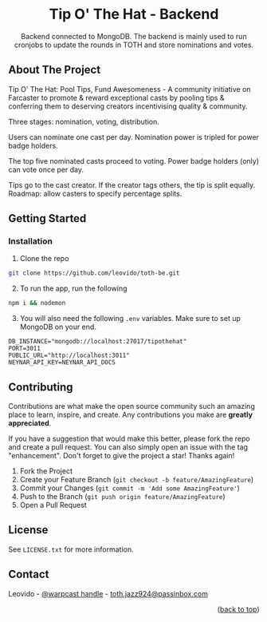 <!-- Improved compatibility of back to top link: See: https://github.com/othneildrew/Best-README-Template/pull/73 -->
<a id="readme-top"></a>
<!--
*** Thanks for checking out the Best-README-Template. If you have a suggestion
*** that would make this better, please fork the repo and create a pull request
*** or simply open an issue with the tag "enhancement".
*** Don't forget to give the project a star!
*** Thanks again! Now go create something AMAZING! :D
-->

<!-- PROJECT LOGO -->
<br />
<div align="center">

<h1 align="center">Tip O' The Hat - Backend</h1>

  <p align="center">
    Backend connected to MongoDB.
    The backend is mainly used to run cronjobs to update the rounds in TOTH and store nominations and votes.
  </p>
</div>


<!-- ABOUT THE PROJECT -->
## About The Project

Tip O' The Hat: Pool Tips, Fund Awesomeness - A community initiative on Farcaster to promote & reward exceptional casts by pooling tips & conferring them to deserving creators incentivising quality & community.

Three stages: nomination, voting, distribution.

Users can nominate one cast per day. Nomination power is tripled for power badge holders.

The top five nominated casts proceed to voting. Power badge holders (only) can vote once per day.

Tips go to the cast creator. If the creator tags others, the tip is split equally. Roadmap: allow casters to specify percentage splits.

<!-- GETTING STARTED -->
## Getting Started

### Installation

1. Clone the repo
```sh
git clone https://github.com/leovido/toth-be.git
```
2. To run the app, run the following
  ```sh
  npm i && nodemon
  ```
3. You will also need the following `.env` variables. Make sure to set up MongoDB on your end. 

  ```
  DB_INSTANCE="mongodb://localhost:27017/tipothehat"
  PORT=3011
  PUBLIC_URL="http://localhost:3011"
  NEYNAR_API_KEY=NEYNAR_API_DOCS
  ```


<!-- CONTRIBUTING -->
## Contributing

Contributions are what make the open source community such an amazing place to learn, inspire, and create. Any contributions you make are **greatly appreciated**.

If you have a suggestion that would make this better, please fork the repo and create a pull request. You can also simply open an issue with the tag "enhancement".
Don't forget to give the project a star! Thanks again!

1. Fork the Project
2. Create your Feature Branch (`git checkout -b feature/AmazingFeature`)
3. Commit your Changes (`git commit -m 'Add some AmazingFeature'`)
4. Push to the Branch (`git push origin feature/AmazingFeature`)
5. Open a Pull Request


<!-- LICENSE -->
## License

See `LICENSE.txt` for more information.


<!-- CONTACT -->
## Contact

Leovido - [@warpcast handle](https://warpcast.com/leovido.eth) - toth.jazz924@passinbox.com

<p align="right">(<a href="#readme-top">back to top</a>)</p>
